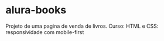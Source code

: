 # alura-books
Projeto de uma pagina de venda de livros. Curso: HTML e CSS: responsividade com mobile-first
